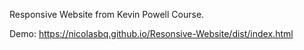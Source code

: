 Responsive Website from Kevin Powell Course.

Demo: https://nicolasbq.github.io/Resonsive-Website/dist/index.html
